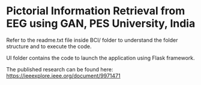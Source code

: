 # Pictorial Information Retrieval from EEG using GAN, PES University, India

Refer to the readme.txt file inside BCI/ folder to understand the folder structure and to execute the code.

UI folder contains the code to launch the application using Flask framework.

The published research can be found here: https://ieeexplore.ieee.org/document/9971471
